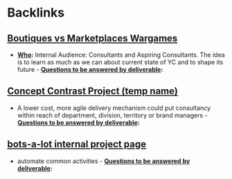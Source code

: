
# Backlinks
## [Boutiques vs Marketplaces Wargames](<Boutiques vs Marketplaces Wargames.md>)
- **[Who](<Who.md>):** Internal Audience: Consultants and Aspiring Consultants. The idea is to learn as much as we can about current state of YC and to shape its future
        - **[Questions to be answered by deliverable](<Questions to be answered by deliverable.md>):**

## [Concept Contrast Project (temp name)](<Concept Contrast Project (temp name).md>)
- A lower cost, more agile delivery mechanism could put consultancy within reach of department, division, territory or brand managers
        - **[Questions to be answered by deliverable](<Questions to be answered by deliverable.md>):**

## [bots-a-lot internal project page](<bots-a-lot internal project page.md>)
- automate common activities
        - **[Questions to be answered by deliverable](<Questions to be answered by deliverable.md>):**

